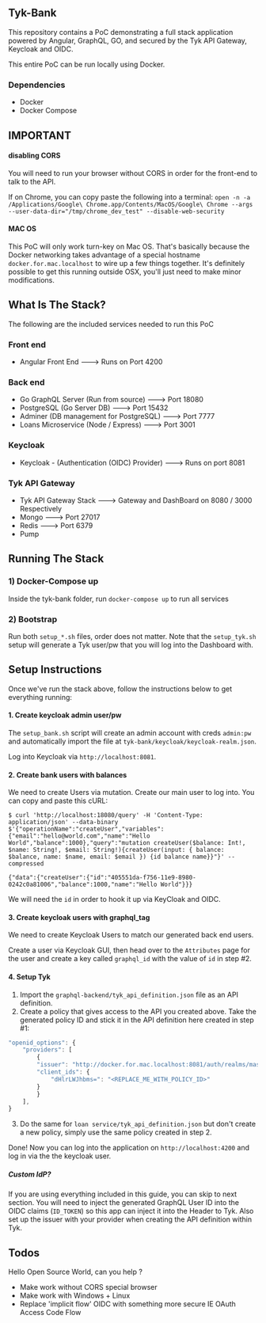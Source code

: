 ## Tyk-Bank
This repository contains a PoC demonstrating a full stack application powered by Angular, GraphQL, GO, and secured by the Tyk API Gateway, Keycloak and OIDC.

This entire PoC can be run locally using Docker.

### Dependencies
- Docker
- Docker Compose

## IMPORTANT

#### disabling CORS
You will need to run your browser without CORS in order for the front-end to talk to the API. 

If on Chrome, you can copy paste the following into a terminal:
`open -n -a /Applications/Google\ Chrome.app/Contents/MacOS/Google\ Chrome --args --user-data-dir="/tmp/chrome_dev_test" --disable-web-security`

#### MAC OS
This PoC will only work turn-key on Mac OS.  That's basically because the Docker networking takes advantage of a special hostname `docker.for.mac.localhost` to wire up a few things together.  It's definitely possible to get this running outside OSX, you'll just need to make minor modifications.

## What Is The Stack?

The following are the included services needed to run this PoC
### Front end
- Angular Front End ---> Runs on Port 4200
### Back end
- Go GraphQL Server (Run from source) ---> Port 18080
- PostgreSQL (Go Server DB) ---> Port 15432
- Adminer (DB management for PostgreSQL) ---> Port 7777
- Loans Microservice (Node / Express) ---> Port 3001
### Keycloak
- Keycloak - (Authentication (OIDC) Provider) ---> Runs on port 8081
### Tyk API Gateway
- Tyk API Gateway Stack ---> Gateway and DashBoard on 8080 / 3000 Respectively
- Mongo ---> Port 27017
- Redis ---> Port 6379
- Pump

## Running The Stack

### 1) Docker-Compose up
Inside the tyk-bank folder, run `docker-compose up` to run all services

### 2) Bootstrap
Run both `setup_*.sh` files, order does not matter.  Note that the `setup_tyk.sh` setup will generate a Tyk user/pw that you will log into the Dashboard with.

## Setup Instructions
Once we've run the stack above, follow the instructions below to get everything running:

####  1. Create keycloak admin user/pw
The `setup_bank.sh` script will create an admin account with creds `admin:pw` and automatically import the file at `tyk-bank/keycloak/keycloak-realm.json`.

Log into Keycloak via `http://localhost:8081`.

#### 2. Create bank users with balances
We need to create Users via mutation.  Create our main user to log into.
You can copy and paste this cURL:
```
$ curl 'http://localhost:18080/query' -H 'Content-Type: application/json' --data-binary $'{"operationName":"createUser","variables":{"email":"hello@world.com","name":"Hello World","balance":1000},"query":"mutation createUser($balance: Int!, $name: String!, $email: String!){createUser(input: { balance: $balance, name: $name, email: $email }) {id balance name}}"}' --compressed

{"data":{"createUser":{"id":"405551da-f756-11e9-8980-0242c0a81006","balance":1000,"name":"Hello World"}}}
```

We will need the `id` in order to hook it up via KeyCloak and OIDC. 

#### 3. Create keycloak users with graphql_tag
We need to create Keycloak Users to match our generated back end users.

Create a user via Keycloak GUI, then head over to the `Attributes` page for the user and create a key called `graphql_id` with the value of `id` in step #2.

#### 4. Setup Tyk
1. Import the `graphql-backend/tyk_api_definition.json` file as an API definition.
2. Create a policy that gives access to the API you created above. Take the generated policy ID and stick it in the API definition here created in step #1:

```Javascript
"openid_options": {
    "providers": [
        {
        "issuer": "http://docker.for.mac.localhost:8081/auth/realms/master",
        "client_ids": {
            "dHlrLWJhbms=": "<REPLACE_ME_WITH_POLICY_ID>"
        }
        }
    ],
}
```
3. Do the same for `loan service/tyk_api_definition.json` but don't create a new policy, simply use the same policy created in step 2.

Done!  Now you can log into the application on `http://localhost:4200` and log in via the the keycloak user.

##### Custom IdP?
If you are using everything included in this guide, you can skip to next section.
You will need to inject the generated GraphQL User ID into the OIDC claims (`ID_TOKEN`) so this app can inject it into the Header to Tyk.  Also set up the issuer with your provider when creating the API definition within Tyk.

## Todos
Hello Open Source World, can you help ?
- Make work without CORS special browser
- Make work with Windows + Linux
- Replace 'implicit flow' OIDC with something more secure IE OAuth Access Code Flow
